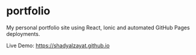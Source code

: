 # portfolio

My personal portfolio site using React, Ionic and automated GitHub Pages deployments.

Live Demo: https://shadyalzayat.github.io
